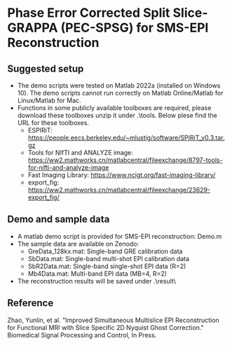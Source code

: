 # Phase Error Corrected Split Slice-GRAPPA (PEC-SPSG) for SMS-EPI Reconstruction
## Suggested setup
- The demo scripts were tested on Matlab 2022a (installed on Windows 10). The demo scripts cannot run correctly on Matlab Online/Matlab for Linux/Matlab for Mac.
- Functions in some publicly available toolboxes are required, please download these toolboxes unzip it under .\tools\. Below plese find the URL for these toolboxes.
  + ESPIRiT: https://people.eecs.berkeley.edu/~mlustig/software/SPIRiT_v0.3.tar.gz
  + Tools for NIfTI and ANALYZE image: https://ww2.mathworks.cn/matlabcentral/fileexchange/8797-tools-for-nifti-and-analyze-image
  + Fast Imaging Library: https://www.ncigt.org/fast-imaging-library/
  + export_fig: https://ww2.mathworks.cn/matlabcentral/fileexchange/23629-export_fig/
 
## Demo and sample data
- A matlab demo script is provided for SMS-EPI reconstruction: Demo.m
- The sample data are available on Zenodo: 
  + GreData_128kx.mat: Single-band GRE calibration data
  + SbData.mat: Single-band multi-shot EPI calibration data
  + SbR2Data.mat: Single-band single-shot EPI data (R=2)
  + Mb4Data.mat: Multi-band EPI data (MB=4, R=2)
- The reconstruction results will be saved under .\result\

## Reference
Zhao, Yunlin, et al. "Improved Simultaneous Multislice EPI Reconstruction for Functional MRI with Slice Specific 2D Nyquist Ghost Correction." Biomedical Signal Processing and Control, In Press.
